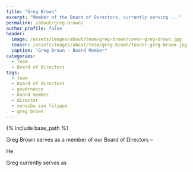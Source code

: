 ```yaml
---
title: "Greg Brown"
excerpt: "Member of the Board of Directors, currently serving ..."
permalink: /about/greg-brown/
author_profile: false
header:
  image: /assets/images/about/team/greg-brown/cover-greg-brown.jpg
  teaser: /assets/images/about/team/greg-brown/teaser-greg-brown.jpg
  caption: "Greg Brown - Board Member"
categories:
  - Team
  - Board of Directors
tags:
  - team
  - board of directors
  - governance
  - board member
  - director
  - sensiba san filippo
  - greg brown
---
```


{% include base_path %}

Greg Brown serves as a member of our Board of Directors –

He

Greg currently serves as
